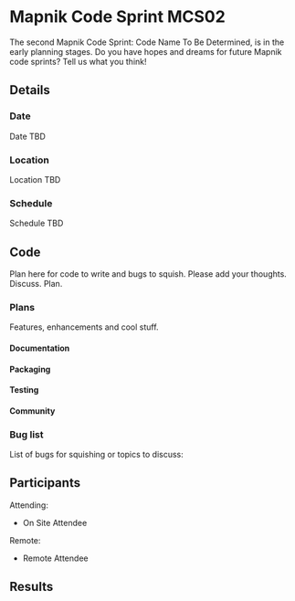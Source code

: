 # Mapnik Code Sprint MCS02

<!-- Name: MapnikCodeSprint/MCS02 -->
<!-- Version: 1 -->
<!-- Last-Modified: 2010/09/27 08:51:38 -->
<!-- Author: rweait -->
The second Mapnik Code Sprint: Code Name To Be Determined, is in the early planning stages.  Do you have hopes and dreams for future Mapnik code sprints?  Tell us what you think!

## Details

### Date

Date TBD

### Location

Location TBD

### Schedule

Schedule TBD

## Code

Plan here for code to write and bugs to squish.  Please add your thoughts.  Discuss.  Plan.  

### Plans

Features, enhancements and cool stuff.

#### Documentation

#### Packaging

#### Testing

#### Community

### Bug list

List of bugs for squishing or topics to discuss:

## Participants

Attending:

- On Site Attendee

Remote:

- Remote Attendee

## Results
